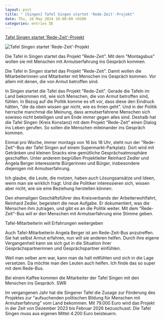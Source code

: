 ```yaml
---
layout: post
title: " [Singen] Tafel Singen startet 'Rede-Zeit'-Projekt"
date: Thu, 16 May 2024 18:00:00 +0200
categories: entries DE
---
```

[Tafel Singen startet 'Rede-Zeit'-Projekt](https://www.swr.de/swraktuell/baden-wuerttemberg/friedrichshafen/projekt-redezeit-der-tafel-singen-100.html)

![Tafel Singen startet 'Rede-Zeit'-Projekt](https://www.swr.de/swraktuell/baden-wuerttemberg/friedrichshafen/1715847083183%2Cprojekt-rede-zeit-der-tafel-in-singen-102~_v-16x9@2dL_-6c42aff4e68b43c7868c3240d3ebfa29867457da.jpg)

Die Tafel in Singen startet das Projekt "Rede-Zeit". Mit dem "Montagsbus" wollen sie mit Menschen mit Armutserfahrung ins Gespräch kommen.

Die Tafel in Singen startet das Projekt "Rede-Zeit". Damit wollen die Mitarbeiterinnen und Mitarbeiter mit Menschen ins Gespräch kommen. Vor allem mit denen, die von Armut betroffen sind.

In Singen startet die Tafel das Projekt "Rede-Zeit". Gerade die Tafeln im Land bekommen mit, wie sich Menschen, die von Armut betroffen sind, fühlen. In Bezug auf die Politik komme es oft vor, dass diese den Eindruck hätten, "die da oben wissen gar nicht, wie es ihnen geht". Und in der Politik herrsche manchmal die Meinung, dass armutserfahrene Menschen sich sowieso nicht beteiligen und am Ende immer gegen alles sind. Deshalb hat die Tafel Singen (Kreis Konstanz) mit dem Projekt "Rede-Zeit" einen Dialog ins Leben gerufen. So sollen die Menschen miteinander ins Gespräch kommen.

Einmal pro Woche, immer montags von 16 bis 18 Uhr, steht nun der "Rede-Zeit"-Bus der Tafel Singen auf einem Supermarkt-Parkplatz. Dort wird mit Getränken und kleinen Snacks eine gemütliche Gesprächsatmosphäre geschaffen. Unter anderem begrüßen Projektleiter Reinhard Zedler und Angela Berger interessierte Bürgerinnen und Bürger, insbesondere diejenigen mit Armutserfahrung.

Ich glaube, die Leute, die motzen, haben auch Lösungsansätze und Ideen, wenn man sie wirklich fragt. Und die Politiker interessieren sich, wissen aber nicht, wie sie eine Beziehung herstellen können.

Den ehemaligen Geschäftsführer des Kreisverbands der Arbeiterwohlfahrt, Reinhard Zedler, begeistert die neue Aufgabe. Er dokumentiert, was die Menschen ihm zutragen, und gibt es an die Politik weiter. Mit dem "Rede-Zeit"-Bus will er den Menschen mit Armutserfahrung eine Stimme geben.

Tafel-Mitarbeiterin will Erfahrungen weitergeben

Auch Tafel-Mitarbeiterin Angela Berger ist am Rede-Zeit-Bus anzutreffen. Sie hat selbst Armut erfahren, nun will sie anderen helfen. Durch ihre eigene Vergangenheit kann sie sich gut in die Situation ihrer Gesprächspartnerinnen und Gesprächspartner einfühlen.

Weil man selber arm war, kann man da halt mitfühlen und sich in die Lage versetzen. Da möchte man den Leuten auch helfen. Ich finde das so super mit dem Rede-Bus.

Bei einem Kaffee kommen die Mitarbeiter der Tafel Singen mit den Menschen ins Gespräch. SWR

Im vergangenen Jahr hat die Singener Tafel die Zusage zur Förderung des Projektes zur "aufsuchenden politischen Bildung für Menschen mit Armutserfahrung" vom Land bekommen. Mit 79.000 Euro wird das Projekt in der Zeit von Dezember 2023 bis Februar 2026 bezuschusst. Die Tafel Singen muss aus eigenen Mittel 4.200 Euro beisteuern.

